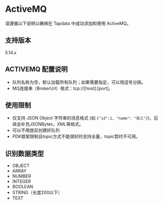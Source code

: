 # ActiveMQ

请遵循以下说明以确保在 Tapdata 中成功添加和使用 ActiveMQ。

## 支持版本

5.14.x

## ACTIVEMQ 配置说明

- 队列名称为空，默认加载所有队列；如果需要指定，可以用逗号分隔。
- MQ连接串（BrokerUrl）格式：tcp://[host]:[port]。

## 使用限制

- 仅支持 JSON Object 字符串的消息格式 (如 `{"id":1, "name": "张三"}`)，后续会补充JSONBytes，XML等格式。
- 可以不用提前创建好队列
- PDK框架限制且topic方式不能很好的支持全量，topic暂时不可用。

## 识别数据类型

- OBJECT
- ARRAY
- NUMBER
- INTEGER
- BOOLEAN
- STRING（长度200以下）
- TEXT